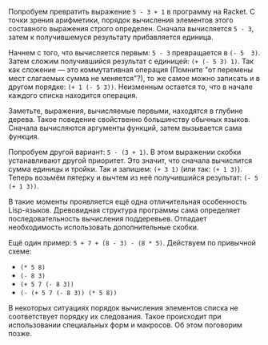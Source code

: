 
Попробуем превратить выражение `5 - 3 + 1` в программу на Racket. С точки зрения арифметики, порядок вычисления элементов этого составного выражения строго определен. Сначала вычисляется `5 - 3`, затем к получившемуся результату прибавляется единица.

Начнем с того, что вычисляется первым: `5 - 3` превращается в `(- 5  3)`. Затем сложим получившийся результат с единицей: `(+ (- 5 3) 1)`. Так как сложение — это коммутативная операция (Помните "от перемены мест слагаемых сумма не меняется"?), то же самое можно записать и в другом порядке: `(+ 1 (- 5 3))`. Неизменным остается то, что в начале каждого списка находится операция.

Заметьте, выражения, вычисляемые первыми, находятся в глубине дерева. Такое поведение свойственно большинству обычных языков. Сначала вычисляются аргументы функций, затем вызывается сама функция.

Попробуем другой вариант: `5 - (3 + 1)`. В этом выражении скобки устанавливают другой приоритет. Это значит, что сначала вычислится сумма единицы и тройки. Так и запишем: `(+ 3 1)` (или так: `(+ 1 3)`). Теперь возьмём пятерку и вычтем из неё получившийся результат: `(- 5 (+ 1 3))`.

В такие моменты проявляется ещё одна отличительная особенность Lisp-языков. Древовидная структура программы сама определяет последовательность вычисления поддеревьев. Отпадает необходимость использовать дополнительные скобки.

Ещё один пример: `5 + 7 + (8 - 3) - (8 * 5)`. Действуем по привычной схеме:

* `(* 5 8)`
* `(- 8 3)`
* `(+ 5 7 (- 8 3))`
* `(- (+ 5 7 (- 8 3)) (* 5 8))`

В некоторых ситуациях порядок вычисления элементов списка не соответствует порядку их следования. Такое происходит при использовании специальных форм и макросов. Об этом поговорим позже.
